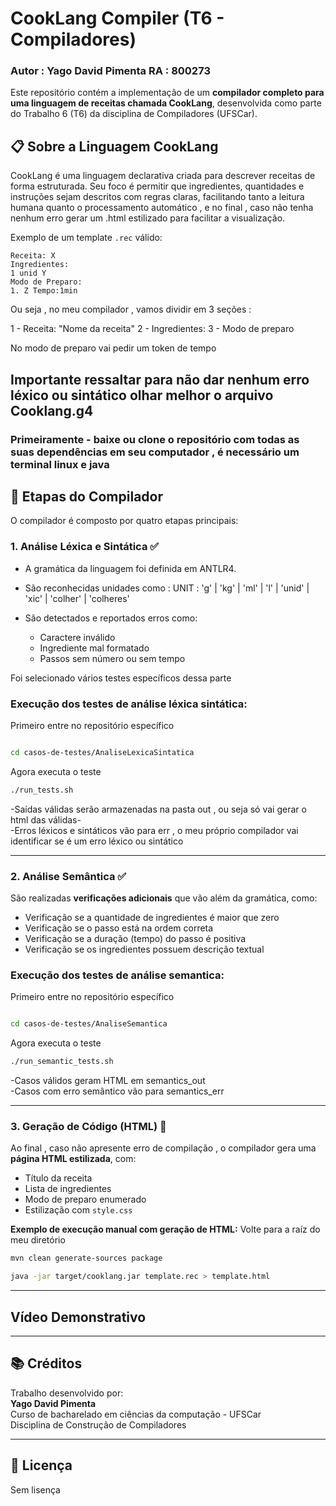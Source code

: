 # CookLang Compiler (T6 - Compiladores)
### Autor : Yago David Pimenta      RA : 800273

Este repositório contém a implementação de um **compilador completo para uma linguagem de receitas chamada CookLang**, desenvolvida como parte do Trabalho 6 (T6) da disciplina de Compiladores (UFSCar).

## 📋 Sobre a Linguagem CookLang

CookLang é uma linguagem declarativa criada para descrever receitas de forma estruturada. Seu foco é permitir que ingredientes, quantidades e instruções sejam descritos com regras claras, facilitando tanto a leitura humana quanto o processamento automático , e no final , caso não tenha nenhum erro gerar um .html estilizado para facilitar a visualização.

Exemplo de um template `.rec` válido:

```
Receita: X
Ingredientes:
1 unid Y
Modo de Preparo:
1. Z Tempo:1min
```
Ou seja , no meu compilador , vamos dividir em 3 seções : 

1 - Receita: "Nome da receita"
2 - Ingredientes: 
3 - Modo de preparo

No modo de preparo vai pedir um token de tempo 

Importante ressaltar para não dar nenhum erro léxico ou sintático olhar melhor o arquivo Cooklang.g4
---
### Primeiramente - baixe ou clone o repositório com todas as suas dependências em seu computador , é necessário um terminal linux e java 

## 🧠 Etapas do Compilador

O compilador é composto por quatro etapas principais:

### 1. Análise Léxica e Sintática ✅
- A gramática da linguagem foi definida em ANTLR4.
- São reconhecidas unidades como  :
UNIT           : 'g'
               | 'kg'
               | 'ml'
               | 'l'
               | 'unid'
               | 'xic'
               | 'colher'
               | 'colheres'

- São detectados e reportados erros como:
  - Caractere inválido
  - Ingrediente mal formatado
  - Passos sem número ou sem tempo

Foi selecionado vários testes específicos dessa parte 


###  **Execução dos testes de análise léxica sintática:**
Primeiro entre no repositório específico
```bash

cd casos-de-testes/AnaliseLexicaSintatica 
```
Agora executa o teste 
```bash
./run_tests.sh
```

-Saídas válidas serão armazenadas na pasta out , ou seja só vai gerar o html das válidas-  
-Erros léxicos e sintáticos vão para err , o meu próprio compilador vai identificar se é um erro léxico ou sintático

---

### 2. Análise Semântica ✅
São realizadas **verificações adicionais** que vão além da gramática, como:

- Verificação se a quantidade de ingredientes é maior que zero
- Verificação se o passo está na ordem correta
- Verificação se a duração (tempo) do passo é positiva
- Verificação se os ingredientes possuem descrição textual

###  **Execução dos testes de análise semantica:**
Primeiro entre no repositório específico
```bash

cd casos-de-testes/AnaliseSemantica 
```
Agora executa o teste 
```bash
./run_semantic_tests.sh
```

-Casos válidos geram HTML em semantics_out  
-Casos com erro semântico vão para semantics_err

---

### 3. Geração de Código (HTML) 🧾
Ao final , caso não apresente erro de compilação , o compilador gera uma **página HTML estilizada**, com:
- Título da receita
- Lista de ingredientes
- Modo de preparo enumerado
- Estilização com `style.css`

**Exemplo de execução manual com geração de HTML:**
Volte para a raíz do meu diretório
```bash
mvn clean generate-sources package
```
```bash
java -jar target/cooklang.jar template.rec > template.html
```

---



##  Vídeo Demonstrativo 

---

## 📚 Créditos

Trabalho desenvolvido por:  
**Yago David Pimenta**  
Curso de bacharelado em ciências da computação - UFSCar  
Disciplina de Construção de Compiladores

---

## 📜 Licença

Sem lisença 